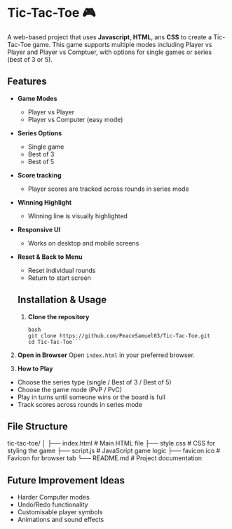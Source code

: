 # Tic-Tac-Toe 🎮
A web-based project that uses **Javascript**, **HTML**, ans **CSS** to create a Tic-Tac-Toe game. This game supports multiple modes including Player vs Player and Player vs Comptuer, with options for single games or series (best of 3 or 5).

## Features

- **Game Modes**
  - Player vs Player
  - Player vs Computer (easy mode)
- **Series Options**
  - Single game
  - Best of 3
  - Best of 5
- **Score tracking**
  - Player scores are tracked across rounds in series mode
- **Winning Highlight**
  - Winning line is visually highlighted
- **Responsive UI**
  - Works on desktop and mobile screens
- **Reset & Back to Menu**
  - Reset individual rounds
  - Return to start screen
 
  ## Installation & Usage
  1. **Clone the repository**
     ```
     bash
     git clone https://github.com/PeaceSamuel03/Tic-Tac-Toe.git
     cd Tic-Tac-Toe```
2. **Open in Browser**
Open `index.html` in your preferred browser.

3. **How to Play**
  - Choose the series type (single / Best of 3 / Best of 5)
  - Choose the game mode (PvP / PvC)
  - Play in turns until someone wins or the board is full
  - Track scores across rounds in series mode

## File Structure
tic-tac-toe/
│
├── index.html # Main HTML file
├── style.css # CSS for styling the game
├── script.js # JavaScript game logic
├── favicon.ico # Favicon for browser tab
└── README.md # Project documentation

## Future Improvement Ideas
- Harder Computer modes
- Undo/Redo functionality
- Customisable player symbols
- Animations and sound effects

